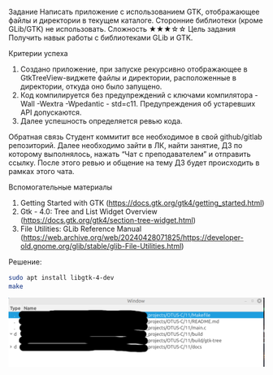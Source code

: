 Задание
Написать приложение с использованием GTK, отображающее файлы и директории в текущем каталоге.
Сторонние библиотеки (кроме GLib/GTK) не использовать.
Сложность
★★★☆☆
Цель задания
Получить навык работы с библиотеками GLib и GTK.

Критерии успеха
1. Создано приложение, при запуске рекурсивно отображающее в GtkTreeView-виджете файлы и
директории, расположенные в директории, откуда оно было запущено.
2. Код компилируется без предупреждений с ключами компилятора -Wall -Wextra -Wpedantic -
std=c11. Предупреждения об устаревших API допускаются.
3. Далее успешность определяется ревью кода.

Обратная связь
Cтудент коммитит все необходимое в свой github/gitlab репозиторий. Далее необходимо зайти в ЛК, найти
занятие, ДЗ по которому выполнялось, нажать “Чат с преподавателем” и отправить ссылку. После этого
ревью и общение на тему ДЗ будет происходить в рамках этого чата.

Вспомогательные материалы
1. Getting Started with GTK (https://docs.gtk.org/gtk4/getting_started.html)
2. Gtk - 4.0: Tree and List Widget Overview (https://docs.gtk.org/gtk4/section-tree-widget.html)
3. File Utilities: GLib Reference Manual (https://web.archive.org/web/20240428071825/https://developer-old.gnome.org/glib/stable/glib-File-Utilities.html)


Решение:

```bash
sudo apt install libgtk-4-dev
make
```

![alt text](image.png)